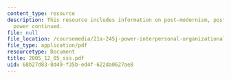 ```yaml
---
content_type: resource
description: This resource includes information on post-modernism, postmodernity and
  power continued.
file: null
file_location: /coursemedia/21a-245j-power-interpersonal-organizational-and-global-dimensions-fall-2005/68b27d838d49f35bed4f622da0627ae8_2005_12_05_sss.pdf
file_type: application/pdf
resourcetype: Document
title: 2005_12_05_sss.pdf
uid: 68b27d83-8d49-f35b-ed4f-622da0627ae8
---
```

